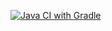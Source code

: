 [![Java CI with Gradle](https://github.com/IlyaZuev90/HW_Selenide/actions/workflows/gradle.yml/badge.svg?branch=main)](https://github.com/IlyaZuev90/HW_Selenide/actions/workflows/gradle.yml)